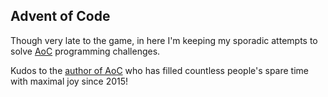 ## Advent of Code

Though very late to the game, in here I'm keeping my sporadic attempts to solve 
[AoC](https://adventofcode.com) programming challenges. 

Kudos to the [author of AoC](http://was.tl) who has filled countless
 people's spare time with maximal joy since 2015!
